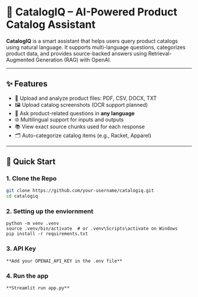 # 🧠 CatalogIQ – AI-Powered Product Catalog Assistant

**CatalogIQ** is a smart assistant that helps users query product catalogs using natural language. It supports multi-language questions, categorizes product data, and provides source-backed answers using Retrieval-Augmented Generation (RAG) with OpenAI.

---

## ✨ Features

- 📄 Upload and analyze product files: PDF, CSV, DOCX, TXT  
- 🖼 Upload catalog screenshots (OCR support planned)  
- 💬 Ask product-related questions in **any language**  
- 🌐 Multilingual support for inputs and outputs  
- 📚 View exact source chunks used for each response  
- 🗂 Auto-categorize catalog items (e.g., Racket, Apparel)

---

## 🚀 Quick Start

### 1. Clone the Repo
```bash
git clone https://github.com/your-username/catalogiq.git
cd catalogiq
```


### 2. Setting up the enviornment
```
python -m venv .venv
source .venv/bin/activate  # or .venv\Scripts\activate on Windows
pip install -r requirements.txt
```

### 3. API Key
```
**Add your OPENAI_API_KEY in the .env file**
```
 
### 4. Run the app
```
**Streamlit run app.py**
```